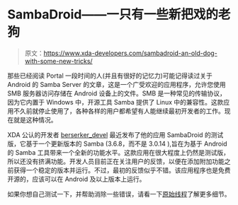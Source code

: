 # SambaDroid——一只有一些新把戏的老狗

> 原文：<https://www.xda-developers.com/sambadroid-an-old-dog-with-some-new-tricks/>

那些已经阅读 Portal 一段时间的人(并且有很好的记忆力)可能记得读过关于 Android 的 Samba Server 的文章，这是一个广受欢迎的应用程序，允许您使用 SMB 服务器访问存储在 Android 设备上的文件。SMB 是一种常见的传输协议，因为它内置于 Windows 中，开源工具 Samba 提供了 Linux 中的兼容性。这款应用不久前就停止使用了，各种各样的用户都希望有人能继续最初开发者的工作。现在就是这种情况。

XDA 公认的开发者 [berserker_devel](http://forum.xda-developers.com/member.php?u=3530620) 最近发布了他的应用 SambaDroid 的测试版，它基于一个更新版本的 Samba (3.6.8，而不是 3.0.14 ),旨在为基于 Android 的 Samba 工具带来一个全新的功能水平。这款应用在很大程度上仍然是测试版，所以还没有挤满功能。开发人员目前正在关注用户的反馈，以便在添加附加功能之前获得一个稳定的版本并运行。不过，最初的反馈似乎不错。该应用程序也是免费开源的，应该可以在 Android 及以上版本上运行。

如果你想自己测试一下，并帮助消除一些错误，请看一下[原始线程](http://forum.xda-developers.com/showthread.php?t=1967690&page=2)了解更多细节。